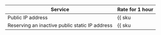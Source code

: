 | Service | Rate for 1 hour |
| ----- | ----- |
| Public IP address | {{ sku|RUB|network.public_fips|string }} |
| Reserving an inactive public static IP address | {{ sku|RUB|network.public_fips.deallocated|string }} |